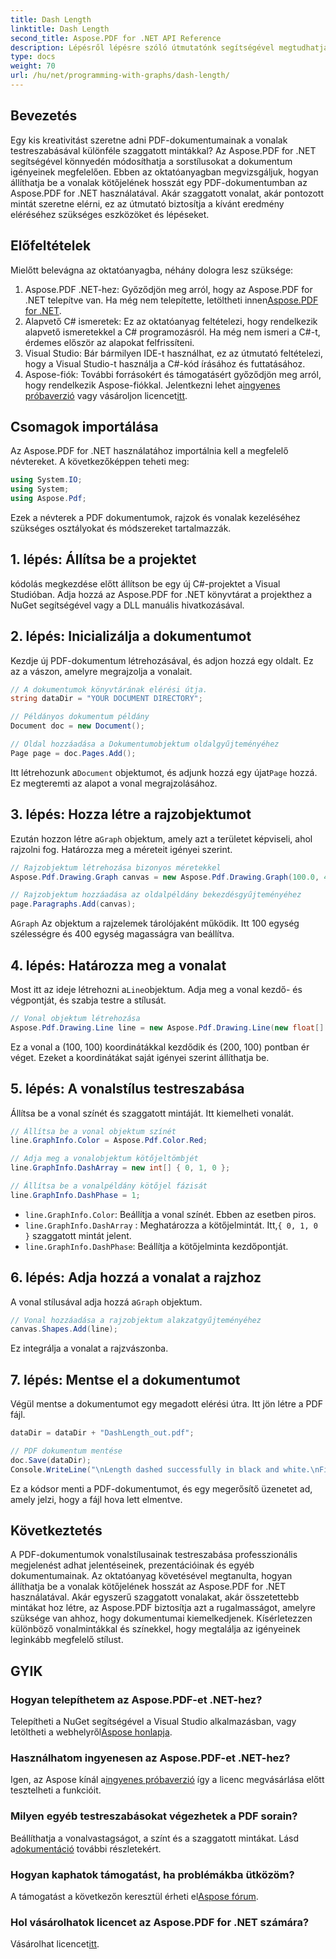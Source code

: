 ```yaml
---
title: Dash Length
linktitle: Dash Length
second_title: Aspose.PDF for .NET API Reference
description: Lépésről lépésre szóló útmutatónk segítségével megtudhatja, hogyan szabhatja testre a vonalak szaggatott mintáit PDF-fájlokban az Aspose.PDF for .NET használatával. Tökéletes, hogy stílust adjon dokumentumaihoz.
type: docs
weight: 70
url: /hu/net/programming-with-graphs/dash-length/
---
```

## Bevezetés

Egy kis kreativitást szeretne adni PDF-dokumentumainak a vonalak testreszabásával különféle szaggatott mintákkal? Az Aspose.PDF for .NET segítségével könnyedén módosíthatja a sorstílusokat a dokumentum igényeinek megfelelően. Ebben az oktatóanyagban megvizsgáljuk, hogyan állíthatja be a vonalak kötőjelének hosszát egy PDF-dokumentumban az Aspose.PDF for .NET használatával. Akár szaggatott vonalat, akár pontozott mintát szeretne elérni, ez az útmutató biztosítja a kívánt eredmény eléréséhez szükséges eszközöket és lépéseket.

## Előfeltételek

Mielőtt belevágna az oktatóanyagba, néhány dologra lesz szüksége:

1. Aspose.PDF .NET-hez: Győződjön meg arról, hogy az Aspose.PDF for .NET telepítve van. Ha még nem telepítette, letöltheti innen[Aspose.PDF for .NET](https://releases.aspose.com/pdf/net/).
2. Alapvető C# ismeretek: Ez az oktatóanyag feltételezi, hogy rendelkezik alapvető ismeretekkel a C# programozásról. Ha még nem ismeri a C#-t, érdemes először az alapokat felfrissíteni.
3. Visual Studio: Bár bármilyen IDE-t használhat, ez az útmutató feltételezi, hogy a Visual Studio-t használja a C#-kód írásához és futtatásához.
4.  Aspose-fiók: További forrásokért és támogatásért győződjön meg arról, hogy rendelkezik Aspose-fiókkal. Jelentkezni lehet a[ingyenes próbaverzió](https://releases.aspose.com/) vagy vásároljon licencet[itt](https://purchase.aspose.com/buy).

## Csomagok importálása

Az Aspose.PDF for .NET használatához importálnia kell a megfelelő névtereket. A következőképpen teheti meg:

```csharp
using System.IO;
using System;
using Aspose.Pdf;
```

Ezek a névterek a PDF dokumentumok, rajzok és vonalak kezeléséhez szükséges osztályokat és módszereket tartalmazzák.

## 1. lépés: Állítsa be a projektet

kódolás megkezdése előtt állítson be egy új C#-projektet a Visual Studióban. Adja hozzá az Aspose.PDF for .NET könyvtárat a projekthez a NuGet segítségével vagy a DLL manuális hivatkozásával. 

## 2. lépés: Inicializálja a dokumentumot

Kezdje új PDF-dokumentum létrehozásával, és adjon hozzá egy oldalt. Ez az a vászon, amelyre megrajzolja a vonalait.

```csharp
// A dokumentumok könyvtárának elérési útja.
string dataDir = "YOUR DOCUMENT DIRECTORY";

// Példányos dokumentum példány
Document doc = new Document();

// Oldal hozzáadása a Dokumentumobjektum oldalgyűjteményéhez
Page page = doc.Pages.Add();
```

 Itt létrehozunk a`Document` objektumot, és adjunk hozzá egy újat`Page` hozzá. Ez megteremti az alapot a vonal megrajzolásához.

## 3. lépés: Hozza létre a rajzobjektumot

 Ezután hozzon létre a`Graph` objektum, amely azt a területet képviseli, ahol rajzolni fog. Határozza meg a méreteit igényei szerint.

```csharp
// Rajzobjektum létrehozása bizonyos méretekkel
Aspose.Pdf.Drawing.Graph canvas = new Aspose.Pdf.Drawing.Graph(100.0, 400.0);

// Rajzobjektum hozzáadása az oldalpéldány bekezdésgyűjteményéhez
page.Paragraphs.Add(canvas);
```

 A`Graph` Az objektum a rajzelemek tárolójaként működik. Itt 100 egység szélességre és 400 egység magasságra van beállítva.

## 4. lépés: Határozza meg a vonalat

 Most itt az ideje létrehozni a`Line`objektum. Adja meg a vonal kezdő- és végpontját, és szabja testre a stílusát.

```csharp
// Vonal objektum létrehozása
Aspose.Pdf.Drawing.Line line = new Aspose.Pdf.Drawing.Line(new float[] { 100, 100, 200, 100 });
```

Ez a vonal a (100, 100) koordinátákkal kezdődik és (200, 100) pontban ér véget. Ezeket a koordinátákat saját igényei szerint állíthatja be.

## 5. lépés: A vonalstílus testreszabása

Állítsa be a vonal színét és szaggatott mintáját. Itt kiemelheti vonalát.

```csharp
// Állítsa be a vonal objektum színét
line.GraphInfo.Color = Aspose.Pdf.Color.Red;

// Adja meg a vonalobjektum kötőjeltömbjét
line.GraphInfo.DashArray = new int[] { 0, 1, 0 };

// Állítsa be a vonalpéldány kötőjel fázisát
line.GraphInfo.DashPhase = 1;
```

- `line.GraphInfo.Color`: Beállítja a vonal színét. Ebben az esetben piros.
- `line.GraphInfo.DashArray` : Meghatározza a kötőjelmintát. Itt,`{ 0, 1, 0 }` szaggatott mintát jelent.
- `line.GraphInfo.DashPhase`: Beállítja a kötőjelminta kezdőpontját.

## 6. lépés: Adja hozzá a vonalat a rajzhoz

 A vonal stílusával adja hozzá a`Graph` objektum.

```csharp
// Vonal hozzáadása a rajzobjektum alakzatgyűjteményéhez
canvas.Shapes.Add(line);
```

Ez integrálja a vonalat a rajzvászonba.

## 7. lépés: Mentse el a dokumentumot

Végül mentse a dokumentumot egy megadott elérési útra. Itt jön létre a PDF fájl.

```csharp
dataDir = dataDir + "DashLength_out.pdf";

// PDF dokumentum mentése
doc.Save(dataDir);
Console.WriteLine("\nLength dashed successfully in black and white.\nFile saved at " + dataDir);
```

Ez a kódsor menti a PDF-dokumentumot, és egy megerősítő üzenetet ad, amely jelzi, hogy a fájl hova lett elmentve.

## Következtetés

A PDF-dokumentumok vonalstílusainak testreszabása professzionális megjelenést adhat jelentéseinek, prezentációinak és egyéb dokumentumainak. Az oktatóanyag követésével megtanulta, hogyan állíthatja be a vonalak kötőjelének hosszát az Aspose.PDF for .NET használatával. Akár egyszerű szaggatott vonalakat, akár összetettebb mintákat hoz létre, az Aspose.PDF biztosítja azt a rugalmasságot, amelyre szüksége van ahhoz, hogy dokumentumai kiemelkedjenek. Kísérletezzen különböző vonalmintákkal és színekkel, hogy megtalálja az igényeinek leginkább megfelelő stílust.

## GYIK

### Hogyan telepíthetem az Aspose.PDF-et .NET-hez?
 Telepítheti a NuGet segítségével a Visual Studio alkalmazásban, vagy letöltheti a webhelyről[Aspose honlapja](https://releases.aspose.com/pdf/net/).

### Használhatom ingyenesen az Aspose.PDF-et .NET-hez?
 Igen, az Aspose kínál a[ingyenes próbaverzió](https://releases.aspose.com/) így a licenc megvásárlása előtt tesztelheti a funkcióit.

### Milyen egyéb testreszabásokat végezhetek a PDF sorain?
 Beállíthatja a vonalvastagságot, a színt és a szaggatott mintákat. Lásd a[dokumentáció](https://reference.aspose.com/pdf/net/) további részletekért.

### Hogyan kaphatok támogatást, ha problémákba ütközöm?
 A támogatást a következőn keresztül érheti el[Aspose fórum](https://forum.aspose.com/c/pdf/10).

### Hol vásárolhatok licencet az Aspose.PDF for .NET számára?
Vásárolhat licencet[itt](https://purchase.aspose.com/buy).